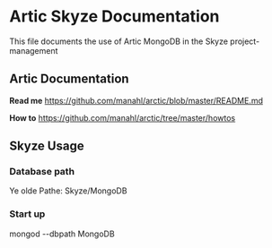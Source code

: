 # Artic Skyze Documentation

This file documents the use of Artic MongoDB in the Skyze project-management

## Artic Documentation
__Read me__ https://github.com/manahl/arctic/blob/master/README.md

__How to__  https://github.com/manahl/arctic/tree/master/howtos


## Skyze Usage

### Database path
Ye olde Pathe: Skyze/MongoDB

### Start up
mongod --dbpath MongoDB
